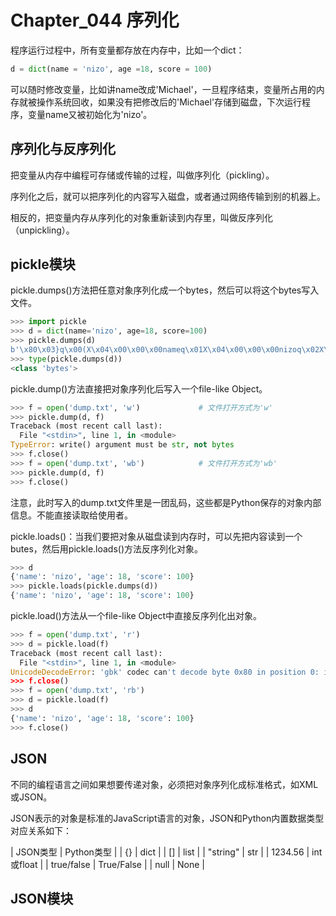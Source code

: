 # Chapter_044 序列化

程序运行过程中，所有变量都存放在内存中，比如一个dict：

```python
d = dict(name = 'nizo', age =18, score = 100)
```

可以随时修改变量，比如讲name改成'Michael'，一旦程序结束，变量所占用的内存就被操作系统回收，如果没有把修改后的'Michael'存储到磁盘，下次运行程序，变量name又被初始化为'nizo'。


## 序列化与反序列化

把变量从内存中编程可存储或传输的过程，叫做序列化（pickling）。

序列化之后，就可以把序列化的内容写入磁盘，或者通过网络传输到别的机器上。

相反的，把变量内存从序列化的对象重新读到内存里，叫做反序列化（unpickling）。


## pickle模块

pickle.dumps()方法把任意对象序列化成一个bytes，然后可以将这个bytes写入文件。

```python
>>> import pickle
>>> d = dict(name='nizo', age=18, score=100)
>>> pickle.dumps(d)
b'\x80\x03}q\x00(X\x04\x00\x00\x00nameq\x01X\x04\x00\x00\x00nizoq\x02X\x03\x00\x00\x00ageq\x03K\x12X\x05\x00\x00\x00scoreq\x04Kdu.'
>>> type(pickle.dumps(d))
<class 'bytes'>
```

pickle.dump()方法直接把对象序列化后写入一个file-like Object。

```python
>>> f = open('dump.txt', 'w')             # 文件打开方式为'w'
>>> pickle.dump(d, f)
Traceback (most recent call last):
  File "<stdin>", line 1, in <module>
TypeError: write() argument must be str, not bytes
>>> f.close()
>>> f = open('dump.txt', 'wb')            # 文件打开方式为'wb'
>>> pickle.dump(d, f)
>>> f.close()
```

注意，此时写入的dump.txt文件里是一团乱码，这些都是Python保存的对象内部信息。不能直接读取给使用者。


pickle.loads()：当我们要把对象从磁盘读到内存时，可以先把内容读到一个butes，然后用pickle.loads()方法反序列化对象。

```python
>>> d
{'name': 'nizo', 'age': 18, 'score': 100}
>>> pickle.loads(pickle.dumps(d))
{'name': 'nizo', 'age': 18, 'score': 100}
```

pickle.load()方法从一个file-like Object中直接反序列化出对象。

```python
>>> f = open('dump.txt', 'r')
>>> d = pickle.load(f)
Traceback (most recent call last):
  File "<stdin>", line 1, in <module>
UnicodeDecodeError: 'gbk' codec can't decode byte 0x80 in position 0: illegal multibyte sequence
>>> f.close()
>>> f = open('dump.txt', 'rb')
>>> d = pickle.load(f)
>>> d
{'name': 'nizo', 'age': 18, 'score': 100}
>>> f.close()
```


## JSON

不同的编程语言之间如果想要传递对象，必须把对象序列化成标准格式，如XML或JSON。

JSON表示的对象是标准的JavaScript语言的对象，JSON和Python内置数据类型对应关系如下：

| JSON类型 | Python类型 |
| {} | dict |
| [] | list |
| "string" | str |
| 1234.56 | int或float |
| true/false | True/False |
| null | None |


## JSON模块

